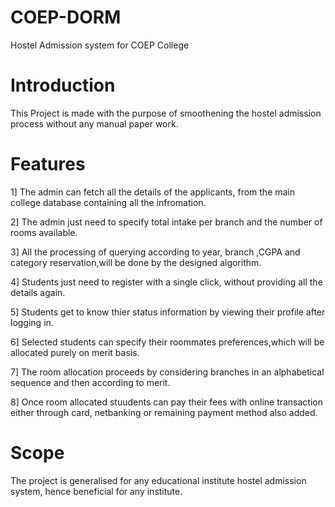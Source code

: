 # COEP-DORM
Hostel Admission system for COEP College
# Introduction
This Project is made with the purpose of smoothening the hostel admission process without any manual paper work.
# Features 
1] The admin can fetch all the details of the applicants, from the main college database containing all the infromation.

2] The admin just need to specify total intake per branch and the number of rooms available.

3] All the processing of querying according to year, branch ,CGPA and category reservation,will be done by the designed algorithm.

4] Students just need to register with a single click, without providing all the details again.

5] Students get to know thier status information by viewing their profile after logging in.

6] Selected students can specify their roommates preferences,which will be allocated purely on merit basis.

7] The room allocation proceeds by considering branches in an alphabetical sequence and then according to merit.

8] Once room allocated stuudents can pay their fees with online transaction either through card, netbanking or remaining payment method also added.
# Scope
The project is generalised for any educational institute hostel admission system, hence beneficial for any institute.
